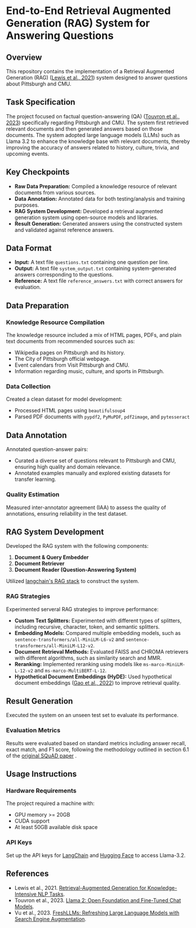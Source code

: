 # End-to-End Retrieval Augmented Generation (RAG) System for Answering Questions

## Overview

This repository contains the implementation of a Retrieval Augmented Generation (RAG) ([Lewis et al., 2021](https://arxiv.org/abs/2005.11401)) system designed to answer questions about Pittsburgh and CMU.

## Task Specification

The project focused on factual question-answering (QA) ([Touvron et al., 2023](https://arxiv.org/abs/2307.09288)) specifically regarding Pittsburgh and CMU. The system first retrieved relevant documents and then generated answers based on those documents. The system adopted large language models (LLMs) such as Llama 3.2 to enhance the knowledge base with relevant documents, thereby improving the accuracy of answers related to history, culture, trivia, and upcoming events.

## Key Checkpoints

- **Raw Data Preparation:** Compiled a knowledge resource of relevant documents from various sources.
- **Data Annotation:** Annotated data for both testing/analysis and training purposes.
- **RAG System Development:** Developed a retrieval augmented generation system using open-source models and libraries.
- **Result Generation:** Generated answers using the constructed system and validated against reference answers.

## Data Format

- **Input:** A text file `questions.txt` containing one question per line.
- **Output:** A text file `system_output.txt` containing system-generated answers corresponding to the questions.
- **Reference:** A text file `reference_answers.txt` with correct answers for evaluation.

## Data Preparation

### Knowledge Resource Compilation

The knowledge resource included a mix of HTML pages, PDFs, and plain text documents from recommended sources such as:

- Wikipedia pages on Pittsburgh and its history.
- The City of Pittsburgh official webpage.
- Event calendars from Visit Pittsburgh and CMU.
- Information regarding music, culture, and sports in Pittsburgh.

### Data Collection

Created a clean dataset for model development:

- Processed HTML pages using `beautifulsoup4`
- Parsed PDF documents with `pypdf2`, `PyMuPDF`, `pdf2image`, and `pytesseract`

## Data Annotation

Annotated question-answer pairs:

- Curated a diverse set of questions relevant to Pittsburgh and CMU, ensuring high quality and domain relevance.
- Annotated examples manually and explored existing datasets for transfer learning.

### Quality Estimation

Measured inter-annotator agreement (IAA) to assess the quality of annotations, ensuring reliability in the test dataset.

## RAG System Development

Developed the RAG system with the following components:

1. **Document & Query Embedder**
2. **Document Retriever**
3. **Document Reader (Question-Answering System)**

Utilized [langchain&#39;s RAG stack](https://python.langchain.com/docs/use_cases/question_answering/local_retrieval_qa) to construct the system.

### RAG Strategies

Experimented serveral RAG strategies to improve performance:

- **Custom Text Splitters:** Experimented with different types of splitters, including recursive, character, token, and semantic splitters.
- **Embedding Models:** Compared multiple embedding models, such as `sentence-transformers/all-MiniLM-L6-v2` and `sentence-transformers/all-MiniLM-L12-v2`.
- **Document Retrieval Methods:** Evaluated FAISS and CHROMA retrievers with different algorithms, such as similarity search and MMR.
- **Reranking:** Implemented reranking using models like `ms-marco-MiniLM-L-12-v2` and `ms-marco-MultiBERT-L-12`.
- **Hypothetical Document Embeddings (HyDE):** Used hypothetical document embeddings ([Gao et al., 2022](https://arxiv.org/abs/2212.10496)) to improve retrieval quality.

## Result Generation

Executed the system on an unseen test set to evaluate its performance. 

### Evaluation Metrics

Results were evaluated based on standard metrics including answer recall, exact match, and F1 score, following the methodology outlined in section 6.1 of the [original SQuAD paper](https://arxiv.org/abs/1606.05250) .

## Usage Instructions

### Hardware Requirements
The project required a machine with:

- GPU memory >= 20GB
- CUDA support
- At least 50GB available disk space

### API Keys

Set up the API keys for [LangChain](https://www.langchain.com) and [Hugging Face](https://huggingface.co/models) to access Llama-3.2.

## References

+ Lewis et al., 2021. [Retrieval-Augmented Generation for Knowledge-Intensive NLP Tasks](https://arxiv.org/abs/2005.11401).
+ Touvron et al., 2023. [Llama 2: Open Foundation and Fine-Tuned Chat Models](https://arxiv.org/abs/2307.09288).
+ Vu et al., 2023. [FreshLLMs: Refreshing Large Language Models with Search Engine Augmentation](https://arxiv.org/abs/2310.03214).


